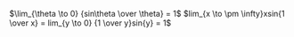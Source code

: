 $\lim_{\theta \to 0} {sin\theta \over \theta} = 1$
$lim_{x \to \pm \infty}xsin{1 \over x} = lim_{y \to 0} {1 \over y}sin{y} = 1$

